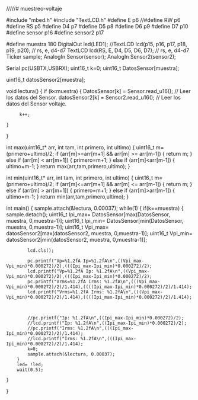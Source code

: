 /////# muestreo-voltaje


#include "mbed.h"
#include "TextLCD.h"
#define E  p6
//#define RW p6
#define RS p5
#define D4 p7
#define D5 p8
#define D6 p9
#define D7 p10
#define sensor p16
#define sensor2 p17

#define muestra  180
DigitalOut led(LED1);
//TextLCD lcd(p15, p16, p17, p18, p19, p20); // rs, e, d4-d7
TextLCD lcd(RS, E, D4, D5, D6, D7); // rs, e, d4-d7
Ticker sample;
AnalogIn Sensor(sensor);
AnalogIn Sensor2(sensor2);

Serial pc(USBTX,USBRX);
uint16_t k=0;
uint16_t DatosSensor[muestra];


uint16_t datosSensor2[muestra];


void lectura()
{
    if (k<muestra) {
        DatosSensor[k] = Sensor.read_u16(); // Leer los datos del Sensor.
        datosSensor2[k] = Sensor2.read_u16(); // Leer los datos del Sensor voltaje.
         
         k++;
        
    }
    
    
}

int max(uint16_t* arr, int tam, int primero, int ultimo)
{
    uint16_t m=(primero+ultimo)/2;
    if (arr[m]>=arr[m+1] && arr[m] >= arr[m-1]) {
        return m;
    } else if (arr[m] < arr[m+1]) {
        primero=m+1;
    } else if (arr[m]<arr[m-1]) {
        ultimo=m-1;
    }
    return max(arr,tam,primero,ultimo);
}

int min(uint16_t* arr, int tam, int primero, int ultimo)
{
    uint16_t m=(primero+ultimo)/2;
    if (arr[m]<=arr[m+1] && arr[m] <= arr[m-1]) {
        return m;
    } else if (arr[m] > arr[m+1]) {
        primero=m+1;
    } else if (arr[m]>arr[m-1]) {
        ultimo=m-1;
    }
    return min(arr,tam,primero,ultimo);
}


int main()
{
    sample.attach(&lectura, 0.00037);
    while(1) {
        if(k==muestra) {
            sample.detach();
            uint16_t Ipi_max= DatosSensor[max(DatosSensor, muestra, 0,muestra-1)];
            uint16_t Ipi_min= DatosSensor[min(DatosSensor, muestra, 0,muestra-1)];
            uint16_t Vpi_max= datosSensor2[max(datosSensor2, muestra, 0,muestra-1)];
            uint16_t Vpi_min= datosSensor2[min(datosSensor2, muestra, 0,muestra-1)];
            
            lcd.cls();
            
            pc.printf("Vp=%1.2fA Ip=%1.2fA\n",((Vpi_max-Vpi_min)*0.000272)/2),(((Ipi_max-Ipi_min)*0.000272)/2);            
            lcd.printf("Vp=%1.2fA Ip: %1.2fA\n",((Vpi_max-Vpi_min)*0.000272)/2),(((Ipi_max-Ipi_min)*0.000272)/2);
            pc.printf("Vrms=%1.2fA Irms: %1.2fA\n",(((Vpi_max-Vpi_min)*0.000272)/2)/1.414),((((Ipi_max-Ipi_min)*0.000272)/2)/1.414);
            lcd.printf("Vrms=%1.2fA Irms: %1.2fA\n",(((Vpi_max-Vpi_min)*0.000272)/2)/1.414),((((Ipi_max-Ipi_min)*0.000272)/2)/1.414);
            
            
        
            //pc.printf("Ip: %1.2fA\n",((Ipi_max-Ipi_min)*0.000272)/2);            
            //lcd.printf("Ip: %1.2fA\n",((Ipi_max-Ipi_min)*0.000272)/2);
            //pc.printf("Irms: %1.2fA\n",(((Ipi_max-Ipi_min)*0.000272)/2)/1.414);
            //lcd.printf("Irms: %1.2fA\n",(((Ipi_max-Ipi_min)*0.000272)/2)/1.414);
            k=0;
            sample.attach(&lectura, 0.00037);
        }
        led= !led;
        wait(0.5);

    }
}
